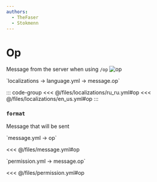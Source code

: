 ```yaml
---
authors:
  - TheFaser
  - Stokmenn
---
```


# Op

<!--@include: @/parts/vanillaWarn.md#command-->

Message from the server when using `/op`
![op](/op.png)

[//]: # (localization)
<!--@include: @/parts/words.md#localization--> 
<!--@include: @/parts/words.md#path--> `localizations → language.yml → message.op`

<!--@include: @/parts/words.md#default--> 

::: code-group
<<< @/files/localizations/ru_ru.yml#op
<<< @/files/localizations/en_us.yml#op
:::

### `format`

Message that will be sent

[//]: # (message.yml)
<!--@include: @/parts/words.md#setting-->
<!--@include: @/parts/words.md#path--> `message.yml → op`

<!--@include: @/parts/words.md#default-->
<<< @/files/message.yml#op

<!--@include: @/parts/enable.md-->
<!--@include: @/parts/destination.md-->
<!--@include: @/parts/sound.md-->

[//]: # (permission.yml)
<!--@include: @/parts/words.md#permission-->
<!--@include: @/parts/words.md#path--> `permission.yml → message.op`

<!--@include: @/parts/words.md#default-->
<<< @/files/permission.yml#op

<!--@include: @/parts/permission/permissionTier3.md-->
<!--@include: @/parts/permission/sound.md-->
